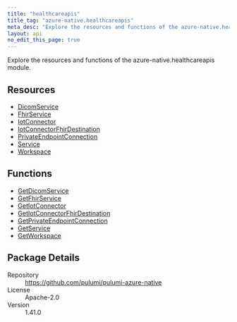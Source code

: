 ```yaml
---
title: "healthcareapis"
title_tag: "azure-native.healthcareapis"
meta_desc: "Explore the resources and functions of the azure-native.healthcareapis module."
layout: api
no_edit_this_page: true
---
```


<!-- WARNING: this file was generated by Pulumi Docs Generator. -->
<!-- Do not edit by hand unless you're certain you know what you are doing! -->

Explore the resources and functions of the azure-native.healthcareapis module.

<h2 id="resources">Resources</h2>
<ul class="api">
    <li><a href="dicomservice" title="DicomService"><span class="api-symbol api-symbol--resource"></span>DicomService</a></li>
    <li><a href="fhirservice" title="FhirService"><span class="api-symbol api-symbol--resource"></span>FhirService</a></li>
    <li><a href="iotconnector" title="IotConnector"><span class="api-symbol api-symbol--resource"></span>IotConnector</a></li>
    <li><a href="iotconnectorfhirdestination" title="IotConnectorFhirDestination"><span class="api-symbol api-symbol--resource"></span>IotConnectorFhirDestination</a></li>
    <li><a href="privateendpointconnection" title="PrivateEndpointConnection"><span class="api-symbol api-symbol--resource"></span>PrivateEndpointConnection</a></li>
    <li><a href="service" title="Service"><span class="api-symbol api-symbol--resource"></span>Service</a></li>
    <li><a href="workspace" title="Workspace"><span class="api-symbol api-symbol--resource"></span>Workspace</a></li>
</ul>

<h2 id="functions">Functions</h2>
<ul class="api">
    <li><a href="getdicomservice" title="GetDicomService"><span class="api-symbol api-symbol--function"></span>GetDicomService</a></li>
    <li><a href="getfhirservice" title="GetFhirService"><span class="api-symbol api-symbol--function"></span>GetFhirService</a></li>
    <li><a href="getiotconnector" title="GetIotConnector"><span class="api-symbol api-symbol--function"></span>GetIotConnector</a></li>
    <li><a href="getiotconnectorfhirdestination" title="GetIotConnectorFhirDestination"><span class="api-symbol api-symbol--function"></span>GetIotConnectorFhirDestination</a></li>
    <li><a href="getprivateendpointconnection" title="GetPrivateEndpointConnection"><span class="api-symbol api-symbol--function"></span>GetPrivateEndpointConnection</a></li>
    <li><a href="getservice" title="GetService"><span class="api-symbol api-symbol--function"></span>GetService</a></li>
    <li><a href="getworkspace" title="GetWorkspace"><span class="api-symbol api-symbol--function"></span>GetWorkspace</a></li>
</ul>

<h2 id="package-details">Package Details</h2>
<dl class="package-details">
	<dt>Repository</dt>
	<dd><a href="https://github.com/pulumi/pulumi-azure-native">https://github.com/pulumi/pulumi-azure-native</a></dd>
	<dt>License</dt>
	<dd>Apache-2.0</dd>
	<dt>Version</dt>
	<dd>1.41.0</dd>
</dl>


